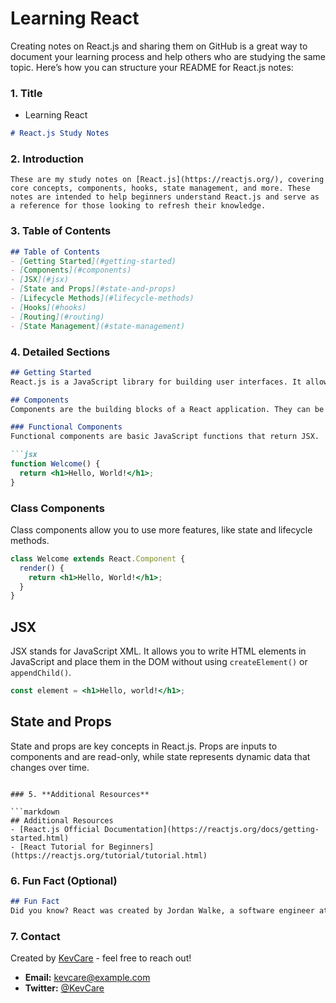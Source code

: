 # Learning React


Creating notes on React.js and sharing them on GitHub is a great way to document your learning process and help others who are studying the same topic. Here’s how you can structure your README for React.js notes:

### 1. **Title**

   - Learning React

   ```markdown
   # React.js Study Notes
   ```

### 2. **Introduction**
   ```
   These are my study notes on [React.js](https://reactjs.org/), covering core concepts, components, hooks, state management, and more. These notes are intended to help beginners understand React.js and serve as a reference for those looking to refresh their knowledge.
   ```

### 3. **Table of Contents**

   ```markdown
   ## Table of Contents
   - [Getting Started](#getting-started)
   - [Components](#components)
   - [JSX](#jsx)
   - [State and Props](#state-and-props)
   - [Lifecycle Methods](#lifecycle-methods)
   - [Hooks](#hooks)
   - [Routing](#routing)
   - [State Management](#state-management)
   ```

### 4. **Detailed Sections**

   ```markdown
   ## Getting Started
   React.js is a JavaScript library for building user interfaces. It allows developers to create large web applications that can change data, without reloading the page.

   ## Components
   Components are the building blocks of a React application. They can be functional or class-based. Each component encapsulates a part of the user interface.

   ### Functional Components
   Functional components are basic JavaScript functions that return JSX.

   ```jsx
   function Welcome() {
     return <h1>Hello, World!</h1>;
   }
   ```

   ### Class Components
   Class components allow you to use more features, like state and lifecycle methods.

   ```jsx
   class Welcome extends React.Component {
     render() {
       return <h1>Hello, World!</h1>;
     }
   }
   ```

   ## JSX
   JSX stands for JavaScript XML. It allows you to write HTML elements in JavaScript and place them in the DOM without using `createElement()` or `appendChild()`.

   ```jsx
   const element = <h1>Hello, world!</h1>;
   ```

   ## State and Props
   State and props are key concepts in React.js. Props are inputs to components and are read-only, while state represents dynamic data that changes over time.
   ```

### 5. **Additional Resources**
   
   ```markdown
   ## Additional Resources
   - [React.js Official Documentation](https://reactjs.org/docs/getting-started.html)
   - [React Tutorial for Beginners](https://reactjs.org/tutorial/tutorial.html)
   ```

### 6. **Fun Fact (Optional)**

   ```markdown
   ## Fun Fact
   Did you know? React was created by Jordan Walke, a software engineer at Facebook, and was first deployed on Facebook's newsfeed in 2011!
   ```

### 7. **Contact**

Created by [KevCare](https://github.com/KevCareSA) - feel free to reach out!

- **Email:** [kevcare@example.com](kev.mkbn@gmail.com)
- **Twitter:** [@KevCare](https://twitter.com/KgosiKevin)

